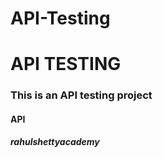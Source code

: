 # API-Testing
<h1>API TESTING</h1>
<h3>This is an API testing project</h3>
<h4>API</h4>
<h5>rahulshettyacademy</h5>
